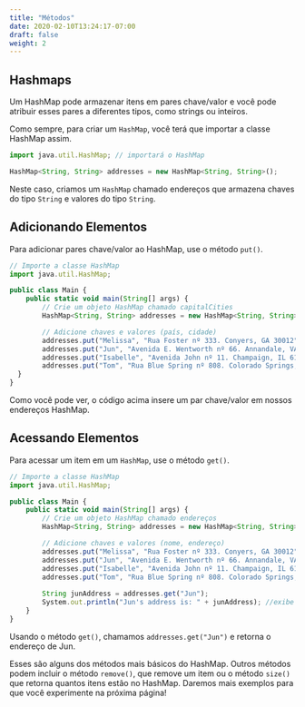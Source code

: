 ```yaml
---
title: "Métodos"
date: 2020-02-10T13:24:17-07:00
draft: false
weight: 2
--- 
```


## Hashmaps

Um HashMap pode armazenar itens em pares chave/valor e você pode atribuir esses pares a diferentes tipos, como strings ou inteiros.

Como sempre, para criar um `HashMap`, você terá que importar a classe HashMap assim.

```js javascript
import java.util.HashMap; // importará o HashMap

HashMap<String, String> addresses = new HashMap<String, String>();
```
Neste caso, criamos um `HashMap` chamado endereços que armazena chaves do tipo `String` e valores do tipo `String`.


## Adicionando Elementos

Para adicionar pares chave/valor ao HashMap, use o método `put()`.

```js javascript
// Importe a classe HashMap
import java.util.HashMap;

public class Main {
    public static void main(String[] args) {
        // Crie um objeto HashMap chamado capitalCities
        HashMap<String, String> addresses = new HashMap<String, String>();

        // Adicione chaves e valores (país, cidade)
        addresses.put("Melissa", "Rua Foster nº 333. Conyers, GA 30012");
        addresses.put("Jun", "Avenida E. Wentworth nº 66. Annandale, VA 22003");
        addresses.put("Isabelle", "Avenida John nº 11. Champaign, IL 61821");
        addresses.put("Tom", "Rua Blue Spring nº 808. Colorado Springs, CO 80911");
  }
}
```
Como você pode ver, o código acima insere um par chave/valor em nossos endereços HashMap.

## Acessando Elementos

Para acessar um item em um `HashMap`, use o método `get()`.

```js javascript
// Importe a classe HashMap
import java.util.HashMap;

public class Main {
    public static void main(String[] args) {
        // Crie um objeto HashMap chamado endereços
        HashMap<String, String> addresses = new HashMap<String, String>();

        // Adicione chaves e valores (nome, endereço)
        addresses.put("Melissa", "Rua Foster nº 333. Conyers, GA 30012");
        addresses.put("Jun", "Avenida E. Wentworth nº 66. Annandale, VA 22003");
        addresses.put("Isabelle", "Avenida John nº 11. Champaign, IL 61821");
        addresses.put("Tom", "Rua Blue Spring nº 808. Colorado Springs, CO 80911");
                                          
        String junAddress = addresses.get("Jun");
        System.out.println("Jun's address is: " + junAddress); //exibe o endereço de Jun
    }
}
```

Usando o método `get()`, chamamos `addresses.get("Jun")` e retorna o endereço de Jun.

Esses são alguns dos métodos mais básicos do HashMap. Outros métodos podem incluir o método `remove()`, que remove um item ou o método `size()` que retorna quantos itens estão no HashMap. Daremos mais exemplos para que você experimente na próxima página!
